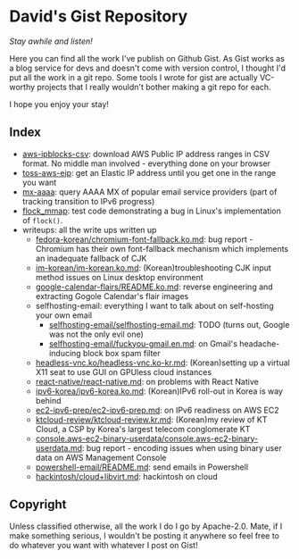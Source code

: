 # David's Gist Repository
*Stay awhile and listen!*

Here you can find all the work I've publish on Github Gist. As Gist works as a
blog service for devs and doesn't come with version control, I thought I'd put
all the work in a git repo. Some tools I wrote for gist are actually VC-worthy
projects that I really wouldn't bother making a git repo for each.

I hope you enjoy your stay!

## Index
- [aws-ipblocks-csv](aws-ipblocks-csv/README.md): download AWS Public IP address
  ranges in CSV format. No middle man involved - everything done on your browser
- [toss-aws-eip](toss-aws-eip/README.md): get an Elastic IP address until you get one in
  the range you want
- [mx-aaaa](mx-aaaa/README.md): query AAAA MX of popular email service providers
  (part of tracking transition to IPv6 progress)
- [flock_mmap](flock_mmap/README.md): test code demonstrating a bug in Linux's
  implementation of `flock()`.
- writeups: all the write ups written up
  - [fedora-korean/chromium-font-fallback.ko.md](writeups/fedora-korean/chromium-font-fallback.ko.md):
    bug report - Chromium has their own font-fallback mechanism which implements
    an inadequate fallback of CJK
  - [im-korean/im-korean.ko.md](writeups/im-korean/im-korean.ko.md):
    (Korean)troubleshooting CJK input method issues on Linux desktop environment
  - [google-calendar-flairs/README.ko.md](writeups/google-calendar-flairs/README.ko.md):
    reverse engineering and extracting Gogole Calendar's flair images
  - selfhosting-email: everything I want to talk about on self-hosting your own
    email
    - [selfhosting-email/selfhosting-email.md](writeups/selfhosting-email/selfhosting-email.md):
      TODO (turns out, Google was not the only evil one)
    - [selfhosting-email/fuckyou-gmail.en.md](writeups/selfhosting-email/fuckyou-gmail.en.md):
      on Gmail's headache-inducing block box spam filter
  - [headless-vnc.ko/headless-vnc.ko-kr.md](writeups/headless-vnc.ko/headless-vnc.ko-kr.md):
    (Korean)setting up a virtual X11 seat to use GUI on GPUless cloud instances
  - [react-native/react-native.md](writeups/react-native/react-native.md): on
    problems with React Native
  - [ipv6-korea/ipv6-korea.ko.md](writeups/ipv6-korea/ipv6-korea.ko.md):
    (Korean)IPv6 roll-out in Korea is way behind
  - [ec2-ipv6-prep/ec2-ipv6-prep.md](writeups/ec2-ipv6-prep/ec2-ipv6-prep.md):
    on IPv6 readiness on AWS EC2
  - [ktcloud-review/ktcloud-review.kr.md](writeups/ktcloud-review/ktcloud-review.kr.md):
    (Korean)my review of KT Cloud, a CSP by Korea's largest telecom conglomerate
    KT
  - [console.aws-ec2-binary-userdata/console.aws-ec2-binary-userdata.md](writeups/console.aws-ec2-binary-userdata/console.aws-ec2-binary-userdata.md):
    bug report - encoding issues when using binary user data on AWS Management
    Console
  - [powershell-email/README.md](writeups/powershell-email/README.md): send
    emails in Powershell
  - [hackintosh/cloud+libvirt.md](writeups/hackintosh/cloud+libvirt.md):
    hackintosh on cloud

## Copyright
Unless classified otherwise, all the work I do I go by Apache-2.0. Mate, if I
make something serious, I wouldn't be posting it anywhere so feel free to do
whatever you want with whatever I post on Gist!
